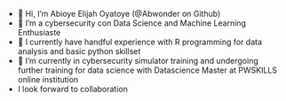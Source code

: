 - 👋 Hi, I’m Abioye Elijah Oyatoye (@Abwonder on Github)
- 👀 I’m a cybersecurity con Data Science and Machine Learning Enthusiaste
- 🌱 I currently have handful experience with R programming for data analysis and basic python skillset
- 💞️ I’m currently in cybersecurity simulator training and undergoing further training for data science with Datascience Master at PWSKILLS online institution
- I look forward to collaboration

<!---
Abwonder/Abwonder is a ✨ special ✨ repository because its `README.md` (this file) appears on your GitHub profile.
You can click the Preview link to take a look at your changes.
--->
